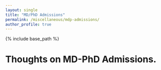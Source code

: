 ```yaml
---
layout: single
title: "MD/PhD Admissions"
permalink: /miscellaneous/mdp-admissions/
author_profile: true
---
```


{% include base_path %}

# Thoughts on MD-PhD Admissions.

